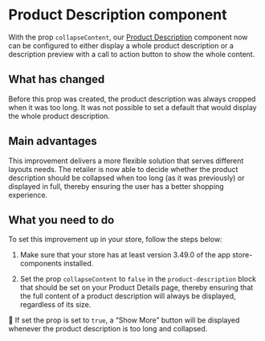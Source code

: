 # Product Description component

With the prop `collapseContent`, our [Product Description](https://github.com/vtex-apps/store-components/blob/master/react/components/ProductDescription/README.md) component now can be configured to either display a whole product description or a description preview with a call to action button to show the whole content.

## What has changed

Before this prop was created, the product description was always cropped when it was too long. It was not possible to set a default that would display the whole product description.

## Main advantages

This improvement delivers a more flexible solution that serves different layouts needs. The retailer is now able to decide whether the product description should be collapsed when too long (as it was previously) or displayed in full, thereby ensuring the user has a better shopping experience.  

## What you need to do 

To set this improvement up in your store, follow the steps below:

1. Make sure that your store has at least version 3.49.0 of the app store-components installed.

2. Set the prop `collapseContent` to `false` in the `product-description` block that should be set on your Product Details page, thereby ensuring that the full content of a product description will always be displayed, regardless of its size.

:eyes: If set the prop is set to `true`,  a “Show More” button will be displayed whenever the product description is too long and collapsed. 
